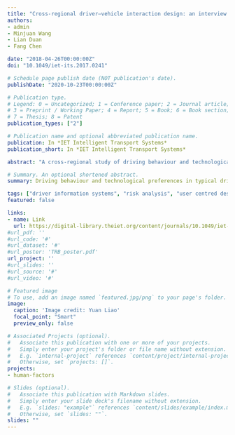 ```yaml
---
title: "Cross-regional driver–vehicle interaction design: an interview study on driving risk perceptions, decisions, and ADAS function preferences"
authors:
- admin
- Minjuan Wang
- Lian Duan
- Fang Chen

date: "2018-04-26T00:00:00Z"
doi: "10.1049/iet-its.2017.0241"

# Schedule page publish date (NOT publication's date).
publishDate: "2020-10-23T00:00:00Z"

# Publication type.
# Legend: 0 = Uncategorized; 1 = Conference paper; 2 = Journal article;
# 3 = Preprint / Working Paper; 4 = Report; 5 = Book; 6 = Book section;
# 7 = Thesis; 8 = Patent
publication_types: ["2"]

# Publication name and optional abbreviated publication name.
publication: In *IET Intelligent Transport Systems*
publication_short: In *IET Intelligent Transport Systems*

abstract: "A cross-regional study of driving behaviour and technological preferences in typical driving scenarios, especially dangerous pre-crash scenarios, is presented as a contribution to the user experience design of in-vehicle driver assistance functions. Data from 46 participants are collected by one-to-one interviews following viewing of 11 video clips previously obtained from naturalistic field operational tests and representative of typical real driving scenarios. Six questions relating to each driving scenario are asked to reveal the differences between Chinese drivers and Swedish drivers. The results show similarities and differences in driving risk perceptions, decisions, and preferences concerning the assistance and specifics of potential advanced driver assistance system (ADAS) functions of drivers in China and Sweden. The preferences for assistance and ADAS functions are found to be correlated with relative driving risk perceptions and decisions in typical driving scenarios for both country groups. Based on the results, some suggestions for the design of driver–vehicle interactions for Chinese drivers are presented."

# Summary. An optional shortened abstract.
summary: Driving behaviour and technological preferences in typical driving scenarios using data from 46 participants by one-to-one interviews on video clips from naturalistic and representative real driving scenarios.

tags: ["driver information systems", "risk analysis", "user centred design"]
featured: false

links:
- name: Link
  url: https://digital-library.theiet.org/content/journals/10.1049/iet-its.2017.0241
#url_pdf: ''
#url_code: '#'
#url_dataset: '#'
#url_poster: 'TRB_poster.pdf'
url_project: ''
#url_slides: ''
#url_source: '#'
#url_video: '#'

# Featured image
# To use, add an image named `featured.jpg/png` to your page's folder.
image:
  caption: 'Image credit: Yuan Liao'
  focal_point: "Smart"
  preview_only: false

# Associated Projects (optional).
#   Associate this publication with one or more of your projects.
#   Simply enter your project's folder or file name without extension.
#   E.g. `internal-project` references `content/project/internal-project/index.md`.
#   Otherwise, set `projects: []`.
projects:
- human-factors

# Slides (optional).
#   Associate this publication with Markdown slides.
#   Simply enter your slide deck's filename without extension.
#   E.g. `slides: "example"` references `content/slides/example/index.md`.
#   Otherwise, set `slides: ""`.
slides: ""
---
```

